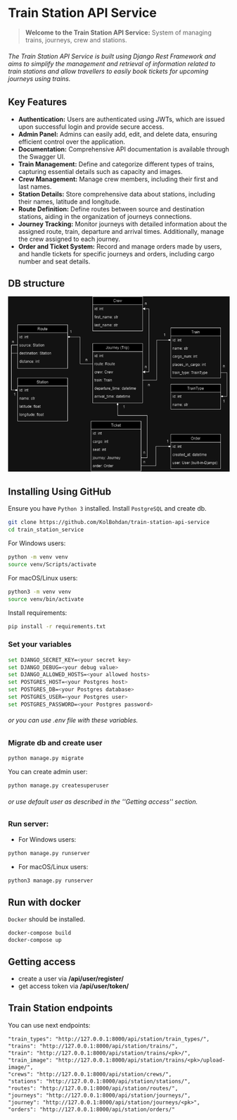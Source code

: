 # Train Station API Service
> **Welcome to the Train Station API Service:** System of managing trains, journeys, crew and stations.

###### The Train Station API Service is built using Django Rest Framework and aims to simplify the management and retrieval of information related to train stations and allow travellers to easily book tickets for upcoming journeys using trains.

## Key Features

* **Authentication:** Users are authenticated using JWTs, which are issued upon successful login and provide secure access.
* **Admin Panel:** Admins can easily add, edit, and delete data, ensuring efficient control over the application.
* **Documentation:** Comprehensive API documentation is available through the Swagger UI.
* **Train Management:** Define and categorize different types of trains, capturing essential details such as capacity and images.
* **Crew Management:** Manage crew members, including their first and last names.
* **Station Details:** Store comprehensive data about stations, including their names, latitude and longitude.
* **Route Definition:** Define routes between source and destination stations, aiding in the organization of journeys connections.
* **Journey Tracking:** Monitor journeys with detailed information about the assigned route, train, departure and arrival times. Additionally, manage the crew assigned to each journey.
* **Order and Ticket System:** Record and manage orders made by users, and handle tickets for specific journeys and orders, including cargo number and seat details.

## DB structure 

![DB structure](train_station_db_structure.png)

## Installing Using GitHub

Ensure you have `Python 3` installed.
Install `PostgreSQL` and create db.

```bash
git clone https://github.com/KolBohdan/train-station-api-service
cd train_station_service
```

For Windows users:
```bash
python -m venv venv
source venv/Scripts/activate
```
For macOS/Linux users:
```bash
python3 -m venv venv
source venv/bin/activate
```
Install requirements:
```bash
pip install -r requirements.txt
```

### Set your variables
```bash
set DJANGO_SECRET_KEY=<your secret key>
set DJANGO_DEBUG=<your debug value>
set DJANGO_ALLOWED_HOSTS=<your allowed hosts>
set POSTGRES_HOST=<your Postgres host>
set POSTGRES_DB=<your Postgres database>
set POSTGRES_USER=<your Postgres user>
set POSTGRES_PASSWORD=<your Postgres password>
```
###### or you can use .env file with these variables.

### Migrate db and create user

```bash
python manage.py migrate
```
You can create admin user:
```bash
python manage.py createsuperuser
```
###### or use default user as described in the ''Getting access'' section.
### Run server:
- For Windows users:
```bash
python manage.py runserver
```
- For macOS/Linux users:
```bash
python3 manage.py runserver
```


## Run with docker

`Docker` should be installed.

```
docker-compose build
docker-compose up
```

## Getting access
- create a user via **/api/user/register/**
- get access token via **/api/user/token/**

## Train Station endpoints
You can use next endpoints:
```
"train_types": "http://127.0.0.1:8000/api/station/train_types/",
"trains": "http://127.0.0.1:8000/api/station/trains/",
"train": "http://127.0.0.1:8000/api/station/trains/<pk>/",
"train_image": "http://127.0.0.1:8000/api/station/trains/<pk>/upload-image/",
"crews": "http://127.0.0.1:8000/api/station/crews/",
"stations": "http://127.0.0.1:8000/api/station/stations/",
"routes": "http://127.0.0.1:8000/api/station/routes/",
"journeys": "http://127.0.0.1:8000/api/station/journeys/",
"journey": "http://127.0.0.1:8000/api/station/journeys/<pk>",
"orders": "http://127.0.0.1:8000/api/station/orders/"
```
